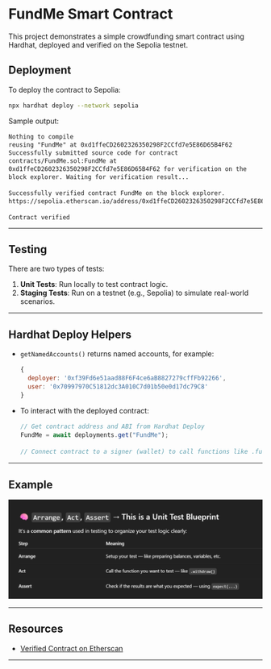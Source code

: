 # FundMe Smart Contract

This project demonstrates a simple crowdfunding smart contract using Hardhat, deployed and verified on the Sepolia testnet.

## Deployment

To deploy the contract to Sepolia:

```bash
npx hardhat deploy --network sepolia
```

Sample output:
```
Nothing to compile
reusing "FundMe" at 0xd1ffeCD2602326350298F2CCfd7e5E86D65B4F62
Successfully submitted source code for contract contracts/FundMe.sol:FundMe at 0xd1ffeCD2602326350298F2CCfd7e5E86D65B4F62 for verification on the block explorer. Waiting for verification result...

Successfully verified contract FundMe on the block explorer.
https://sepolia.etherscan.io/address/0xd1ffeCD2602326350298F2CCfd7e5E86D65B4F62#code

Contract verified
```

---

## Testing

There are two types of tests:

1. **Unit Tests**: Run locally to test contract logic.
2. **Staging Tests**: Run on a testnet (e.g., Sepolia) to simulate real-world scenarios.

---

## Hardhat Deploy Helpers

- `getNamedAccounts()` returns named accounts, for example:
  ```js
  {
    deployer: '0xf39Fd6e51aad88F6F4ce6aB8827279cffFb92266',
    user: '0x70997970C51812dc3A010C7d01b50e0d17dc79C8'
  }
  ```

- To interact with the deployed contract:
  ```js
  // Get contract address and ABI from Hardhat Deploy
  FundMe = await deployments.get("FundMe");

  // Connect contract to a signer (wallet) to call functions like .fund(), .withdraw(), etc.
  ```

---

## Example

![FundMe Contract Screenshot](image.png)

---

## Resources

- [Verified Contract on Etherscan](https://sepolia.etherscan.io/address/0xd1ffeCD2602326350298F2CCfd7e5E86D65B4F62#code)

---